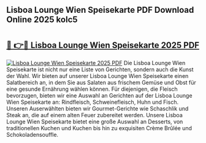 ## Lisboa Lounge Wien Speisekarte PDF Download Online 2025 kolc5

# <h2><a href="http://gc7i7m.nevu.top/?p=Lisboa+Lounge+Wien+Speisekarte">🔗 👉🔴 Lisboa Lounge Wien Speisekarte 2025 PDF</a></h2>

[![Lisboa Lounge Wien Speisekarte 2025 PDF](https://i.imgur.com/dBaPXMq.png)](http://gc7i7m.nevu.top/?p=Lisboa+Lounge+Wien+Speisekarte)
Die Lisboa Lounge Wien Speisekarte ist nicht nur eine Liste von Gerichten, sondern auch die Kunst der Wahl. Wir bieten auf unserer Lisboa Lounge Wien Speisekarte einen Salatbereich an, in dem Sie aus Salaten aus frischem Gemüse und Obst für eine gesunde Ernährung wählen können. Für diejenigen, die Fleisch bevorzugen, bieten wir eine Auswahl an Gerichten auf der Lisboa Lounge Wien Speisekarte an: Rindfleisch, Schweinefleisch, Huhn und Fisch. Unseren Auserwählten bieten wir Gourmet-Gerichte wie Schaschlik und Steak an, die auf einem alten Feuer zubereitet werden. Unsere Lisboa Lounge Wien Speisekarte bietet eine große Auswahl an Desserts, von traditionellen Kuchen und Kuchen bis hin zu exquisiten Crème Brûlée und Schokoladensouffle.
